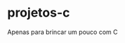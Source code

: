 # projetos-c
 Apenas para brincar um pouco com C
 
 <!-- Exercícios, do curso Geek University,  -->
